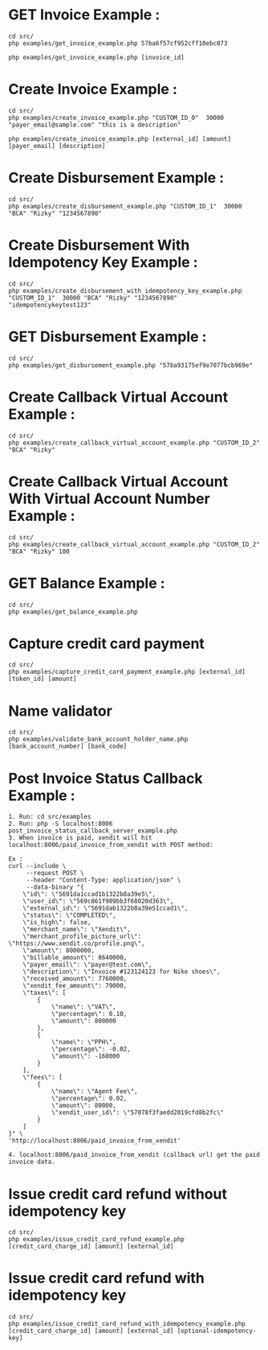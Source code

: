 # GET Invoice Example : #
```
cd src/
php examples/get_invoice_example.php 57ba6f57cf952cff10ebc073
```

```
php examples/get_invoice_example.php [invoice_id]
```

# Create Invoice Example : #

```
cd src/
php examples/create_invoice_example.php "CUSTOM_ID_0"  30000 "payer_email@sample.com" "this is a description"
```

```
php examples/create_invoice_example.php [external_id] [amount] [payer_email] [description]
```

# Create Disbursement Example : #
```
cd src/
php examples/create_disbursement_example.php "CUSTOM_ID_1"  30000 "BCA" "Rizky" "1234567890"
```

# Create Disbursement With Idempotency Key Example : #
```
cd src/
php examples/create_disbursement_with_idempotency_key_example.php "CUSTOM_ID_1"  30000 "BCA" "Rizky" "1234567890" "idempotencykeytest123"
```

# GET Disbursement Example : #
```
cd src/
php examples/get_disbursement_example.php "57ba93175ef9e7077bcb969e"
```

# Create Callback Virtual Account Example : #
```
cd src/
php examples/create_callback_virtual_account_example.php "CUSTOM_ID_2" "BCA" "Rizky"
```

# Create Callback Virtual Account With Virtual Account Number Example : #
```
cd src/
php examples/create_callback_virtual_account_example.php "CUSTOM_ID_2" "BCA" "Rizky" 100
```

# GET Balance Example : #
```
cd src/
php examples/get_balance_example.php
```

# Capture credit card payment
```
cd src/
php examples/capture_credit_card_payment_example.php [external_id] [token_id] [amount] 
```

# Name validator
```
cd src/
php examples/validate_bank_account_holder_name.php [bank_account_number] [bank_code]
```

# Post Invoice Status Callback Example : #
```
1. Run: cd src/examples
2. Run: php -S localhost:8006 post_invoice_status_callback_server_example.php
3. When invoice is paid, xendit will hit localhost:8006/paid_invoice_from_xendit with POST method:

Ex :
curl --include \
     --request POST \
     --header "Content-Type: application/json" \
     --data-binary "{
    \"id\": \"5691da1ccad1b1322b8a39e5\",
    \"user_id\": \"569c861f909bb3f68020d363\",
    \"external_id\": \"5691dab1322b8a39e51ccad1\",
    \"status\": \"COMPLETED\",
    \"is_high\": false,
    \"merchant_name\": \"Xendit\",
    \"merchant_profile_picture_url\": \"https://www.xendit.co/profile.png\",
    \"amount\": 8000000,
    \"billable_amount\": 8640000,
    \"payer_email\": \"payer@test.com\",
    \"description\": \"Invoice #123124123 for Nike shoes\",
    \"received_amount\": 7760000,
    \"xendit_fee_amount\": 79000,
    \"taxes\": [
        {
            \"name\": \"VAT\",
            \"percentage\": 0.10,
            \"amount\": 800000
        },
        {
            \"name\": \"PPH\",
            \"percentage\": -0.02,
            \"amount\": -160000
        }
    ],
    \"fees\": [
        {
            \"name\": \"Agent Fee\",
            \"percentage\": 0.02,
            \"amount\": 80000,
            \"xendit_user_id\": \"57078f3faedd2019cfd8b2fc\"
        }
    ]
}" \
'http://localhost:8006/paid_invoice_from_xendit'

4. localhost:8006/paid_invoice_from_xendit (callback url) get the paid invoice data.
```

# Issue credit card refund without idempotency key
```
cd src/
php examples/issue_credit_card_refund_example.php [credit_card_charge_id] [amount] [external_id]
```

# Issue credit card refund with idempotency key
```
cd src/
php examples/issue_credit_card_refund_with_idempotency_example.php [credit_card_charge_id] [amount] [external_id] [optional-idempotency-key]
```

